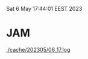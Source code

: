 Sat  6 May 17:44:01 EEST 2023
# JAM
<a href='./cache/202305/06_17.log'>./cache/202305/06_17.log</a>
